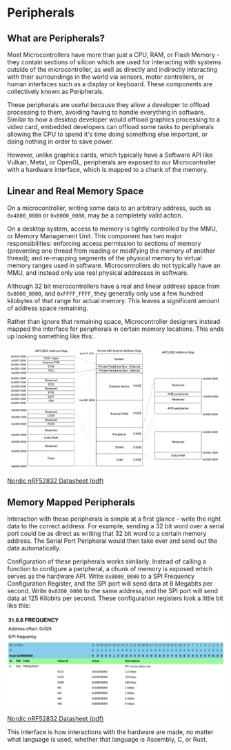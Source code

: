 # Peripherals

## What are Peripherals?

Most Microcontrollers have more than just a CPU, RAM, or Flash Memory - they contain sections of silicon which are used for interacting with systems outside of the microcontroller, as well as directly and indirectly interacting with their surroundings in the world via sensors, motor controllers, or human interfaces such as a display or keyboard. These components are collectively known as Peripherals.

These peripherals are useful because they allow a developer to offload processing to them, avoiding having to handle everything in software. Similar to how a desktop developer would offload graphics processing to a video card, embedded developers can offload some tasks to peripherals allowing the CPU to spend it's time doing something else important, or doing nothing in order to save power.

However, unlike graphics cards, which typically have a Software API like Vulkan, Metal, or OpenGL, peripherals are exposed to our Microcontroller with a hardware interface, which is mapped to a chunk of the memory.

## Linear and Real Memory Space

On a microcontroller, writing some data to an arbitrary address, such as `0x4000_0000` or `0x0000_0000`, may be a completely valid action.

On a desktop system, access to memory is tightly controlled by the MMU, or Memory Management Unit. This component has two major responsibilities: enforcing access permission to sections of memory (preventing one thread from reading or modifying the memory of another thread); and re-mapping segments of the physical memory to virtual memory ranges used in software. Microcontrollers do not typically have an MMU, and instead only use real physical addresses in software.

Although 32 bit microcontrollers have a real and linear address space from `0x0000_0000`, and `0xFFFF_FFFF`, they generally only use a few hundred kilobytes of that range for actual memory. This leaves a significant amount of address space remaining.

Rather than ignore that remaining space, Microcontroller designers instead mapped the interface for peripherals in certain memory locations. This ends up looking something like this:

![](./../assets/nrf52-memory-map.png)

[Nordic nRF52832 Datasheet (pdf)]

## Memory Mapped Peripherals

Interaction with these peripherals is simple at a first glance - write the right data to the correct address. For example, sending a 32 bit word over a serial port could be as direct as writing that 32 bit word to a certain memory address. The Serial Port Peripheral would then take over and send out the data automatically.

Configuration of these peripherals works similarly. Instead of calling a function to configure a peripheral, a chunk of memory is exposed which serves as the hardware API. Write `0x8000_0000` to a SPI Frequency Configuration Register, and the SPI port will send data at 8 Megabits per second. Write `0x0200_0000` to the same address, and the SPI port will send data at 125 Kilobits per second. These configuration registers look a little bit like this:

![](./../assets/nrf52-spi-frequency-register.png)

[Nordic nRF52832 Datasheet (pdf)]

This interface is how interactions with the hardware are made, no matter what language is used, whether that language is Assembly, C, or Rust.

[Nordic nRF52832 Datasheet (pdf)]: http://infocenter.nordicsemi.com/pdf/nRF52832_PS_v1.1.pdf
